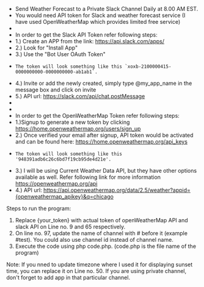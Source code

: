  * Send Weather Forecast to a Private Slack Channel Daily at 8.00 AM EST.
 * You would need API token for Slack and weather forecast service (I have used OpenWeatherMap which provides limited free service)
 * 
 * In order to get the Slack API Token refer following steps:
 * 1.) Create an APP from the link: https://api.slack.com/apps/
 * 2.) Look for "Install App"
 * 3.) Use the "Bot User OAuth Token"
 *     The token will look something like this `xoxb-2100000415-0000000000-0000000000-ab1ab1`.
 * 4.) Invite or add the newly created, simply type @my_app_name in the message box and click on invite
 * 5.) API url: https://slack.com/api/chat.postMessage
 *
 * 
 * In order to get the OpenWeatherMap Token refer following steps:
 * 1.)Signup to generate a new token by clicking https://home.openweathermap.org/users/sign_up
 * 2.) Once verified your email after signup, API token would be activated and can be found here: https://home.openweathermap.org/api_keys
 *     The token will look something like this '948391adb6c26c6bd7f19cb95de4d21e'.
 * 3.) I will be using Current Weather Data API, but they have other options available as well. Refer following link for more information https://openweathermap.org/api
 * 4.) API url: https://api.openweathermap.org/data/2.5/weather?appid={openweathermap_apikey}&q=chicago


Steps to run the program:
1. Replace {your_token} with actual token of openWeatherMap API and slack API on Line no. 9 and 65 respectively.
2. On line no. 97, update the name of channel with # before it (example #test). You could also use channel id instead of channel name.
3. Execute the code using php code.php. (code.php is the file name of the program)

Note:
If you nned to update timezone where I used it for displaying sunset time, you can replace it on Line no. 50.
If you are using private channel, don't forget to add app in that particular channel.

